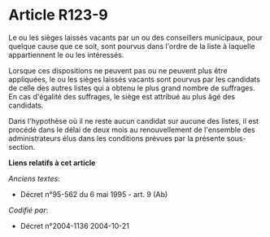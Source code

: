 # Article R123-9

Le ou les sièges laissés vacants par un ou des conseillers municipaux, pour quelque cause que ce soit, sont pourvus dans
l'ordre de la liste à laquelle appartiennent le ou les intéressés.

Lorsque ces dispositions ne peuvent pas ou ne peuvent plus être appliquées, le ou les sièges laissés vacants sont pourvus par
les candidats de celle des autres listes qui a obtenu le plus grand nombre de suffrages. En cas d'égalité des suffrages, le
siège est attribué au plus âgé des candidats.

Dans l'hypothèse où il ne reste aucun candidat sur aucune des listes, il est procédé dans le délai de deux mois au
renouvellement de l'ensemble des administrateurs élus dans les conditions prévues par la présente sous-section.

**Liens relatifs à cet article**

_Anciens textes_:

  - Décret n°95-562 du 6 mai 1995 - art. 9 (Ab)

_Codifié par_:

  - Décret n°2004-1136 2004-10-21
